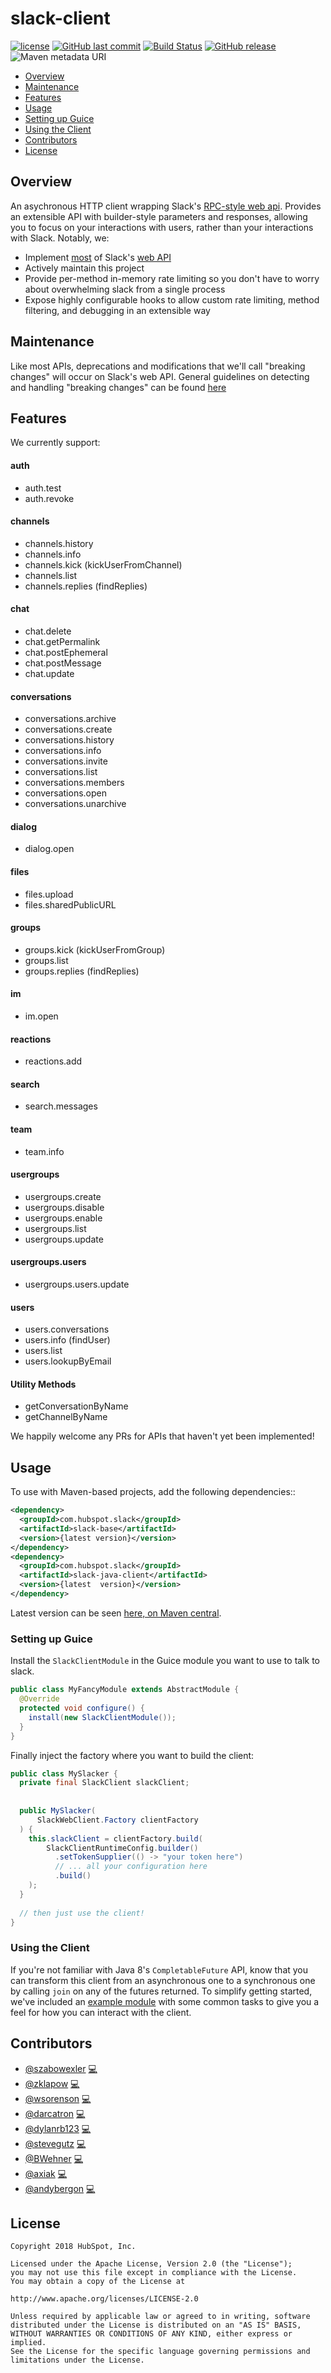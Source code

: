 # slack-client 

[![license](https://img.shields.io/github/license/HubSpot/slack-client.svg?style=social)](https://github.com/HubSpot/slack-client/blob/master/LICENSE)
[![GitHub last commit](https://img.shields.io/github/last-commit/HubSpot/slack-client.svg?style=social)](https://github.com/HubSpot/slack-client/commits/master)
 [![Build Status](https://travis-ci.org/HubSpot/slack-client.svg?branch=master)](https://travis-ci.org/HubSpot/slack-client) [![GitHub release](https://img.shields.io/github/release/HubSpot/slack-client.svg)](https://github.com/HubSpot/slack-client/releases) ![Maven metadata URI](https://img.shields.io/maven-metadata/v/http/central.maven.org/maven2/com/hubspot/slack/slack-client/maven-metadata.xml.svg) 
 
* [Overview](#overview)
* [Maintenance](#maintenance)
* [Features](#features)
* [Usage](#usage)
* [Setting up Guice](#setting-up-guice)
* [Using the Client](#using-the-client)
* [Contributors](#contributors)
* [License](#license)

## Overview

An asychronous HTTP client wrapping Slack's [RPC-style web api](https://api.slack.com/web). Provides an extensible API with builder-style parameters and responses, allowing you to focus on your interactions with users, rather than your interactions with Slack. Notably, we:

* Implement [most](#features) of Slack's [web API](https://api.slack.com/web)
* Actively maintain this project
* Provide per-method in-memory rate limiting so you don't have to worry about overwhelming slack from a single process
* Expose highly configurable hooks to allow custom rate limiting, method filtering, and debugging in an extensible way

## Maintenance

Like most APIs, deprecations and modifications that we'll call "breaking changes" will occur on Slack's web API.
General guidelines on detecting and handling "breaking changes" can be found [here](https://github.com/HubSpot/slack-client/blob/master/DEV_README.md)

## Features

We currently support:
#### auth
 - auth.test
 - auth.revoke
#### channels
 - channels.history
 - channels.info
 - channels.kick (kickUserFromChannel)
 - channels.list
 - channels.replies (findReplies)
#### chat
 - chat.delete
 - chat.getPermalink
 - chat.postEphemeral
 - chat.postMessage
 - chat.update
#### conversations
 - conversations.archive
 - conversations.create
 - conversations.history
 - conversations.info
 - conversations.invite
 - conversations.list
 - conversations.members
 - conversations.open
 - conversations.unarchive
#### dialog
 - dialog.open
#### files
 - files.upload
 - files.sharedPublicURL
#### groups
 - groups.kick (kickUserFromGroup)
 - groups.list
 - groups.replies (findReplies)
#### im
 - im.open
#### reactions
 - reactions.add
#### search
 - search.messages
#### team
 - team.info 
#### usergroups
 - usergroups.create
 - usergroups.disable
 - usergroups.enable
 - usergroups.list
 - usergroups.update
#### usergroups.users
 - usergroups.users.update
#### users
 - users.conversations
 - users.info (findUser)
 - users.list
 - users.lookupByEmail
#### Utility Methods
 - getConversationByName
 - getChannelByName

We happily welcome any PRs for APIs that haven't yet been implemented!

## Usage

To use with Maven-based projects, add the following dependencies::

```xml
<dependency>
  <groupId>com.hubspot.slack</groupId>
  <artifactId>slack-base</artifactId>
  <version>{latest version}</version>
</dependency>
<dependency>
  <groupId>com.hubspot.slack</groupId>
  <artifactId>slack-java-client</artifactId>
  <version>{latest  version}</version>
</dependency>
```

Latest version can be seen [here, on Maven central](https://search.maven.org/#search%7Cga%7C1%7Cg%3A%22com.hubspot.slack%22).

### Setting up Guice

Install the `SlackClientModule` in the Guice module you want to use to talk to slack.

```java
public class MyFancyModule extends AbstractModule {
  @Override
  protected void configure() {
    install(new SlackClientModule());
  }
}
```

Finally inject the factory where you want to build the client:

```java
public class MySlacker {
  private final SlackClient slackClient;
  
  
  public MySlacker(
      SlackWebClient.Factory clientFactory
  ) {
    this.slackClient = clientFactory.build(
        SlackClientRuntimeConfig.builder()
          .setTokenSupplier(() -> "your token here")
          // ... all your configuration here
          .build()
    );
  }
  
  // then just use the client!
}
```

### Using the Client

If you're not familiar with Java 8's `CompletableFuture` API, know that you can transform this client from an asynchronous one to a synchronous one by calling `join` on any of the futures returned. To simplify getting started, we've included an [example module](slack-java-client-examples) with some common tasks to give you a feel for how you can interact with the client.


## Contributors
 - [@szabowexler](https://github.com/szabowexler) [:computer:](https://github.com/HubSpot/slack-client/commits?author=szabowexler)
 - [@zklapow](https://github.com/zklapow) [:computer:](https://github.com/HubSpot/slack-client/commits?author=zklapow)
 - [@wsorenson](https://github.com/wsorenson) [:computer:](https://github.com/HubSpot/slack-client/commits?author=wsorenson)
 - [@darcatron](https://github.com/darcatron) [:computer:](https://github.com/HubSpot/slack-client/commits?author=darcatron)
 - [@dylanrb123](https://github.com/dylanrb123) [:computer:](https://github.com/HubSpot/slack-client/commits?author=dylanrb123)
 - [@stevegutz](https://github.com/stevegutz) [:computer:](https://github.com/HubSpot/slack-client/commits?author=stevegutz)
 - [@BWehner](https://github.com/BWehner) [:computer:](https://github.com/HubSpot/slack-client/commits?author=BWehner)
 - [@axiak](https://github.com/axiak) [:computer:](https://github.com/HubSpot/slack-client/commits?author=axiak)
 - [@andybergon](https://github.com/andybergon) [:computer:](https://github.com/HubSpot/slack-client/commits?author=andybergon)

## License

    Copyright 2018 HubSpot, Inc.

    Licensed under the Apache License, Version 2.0 (the "License");
    you may not use this file except in compliance with the License.
    You may obtain a copy of the License at

    http://www.apache.org/licenses/LICENSE-2.0

    Unless required by applicable law or agreed to in writing, software
    distributed under the License is distributed on an "AS IS" BASIS,
    WITHOUT WARRANTIES OR CONDITIONS OF ANY KIND, either express or implied.
    See the License for the specific language governing permissions and
    limitations under the License.

